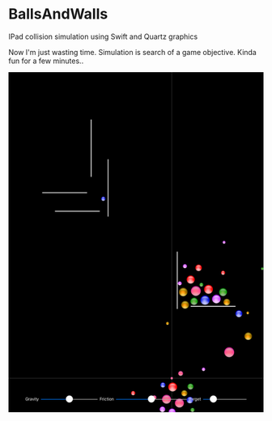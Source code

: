 # BallsAndWalls
IPad collision simulation using Swift and Quartz graphics

Now I'm just wasting time.
Simulation is search of a game objective.
Kinda fun for a few minutes..

![Screenshot](screenshot.png)


